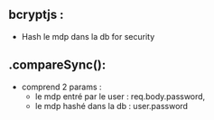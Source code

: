 ## bcryptjs :
- Hash le mdp dans la db for security 

## .compareSync():
- comprend 2 params : 
  * le mdp entré par le user : req.body.password, 
  * le mdp hashé dans la db : user.password